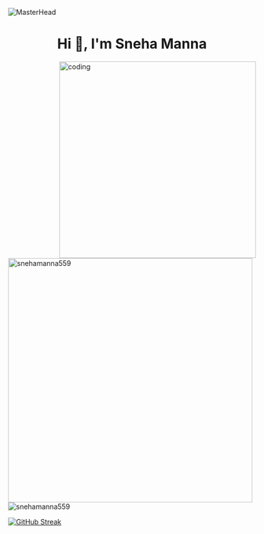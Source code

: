 ![MasterHead](https://i.pinimg.com/originals/c0/94/30/c09430467c2c529bab0b8ee9e041455b.gif)


<h1 align="center">Hi 👋, I'm Sneha Manna</h1>


<img align="right" alt="coding" width="400" src="https://img.etimg.com/thumb/msid-84146083,width-1015,height-761,imgsize-638053,resizemode-8/prime/technology-and-startups/booting-up-developer-economy-how-tech-startups-are-helping-coders-build-and-test-software-faster.jpg"/>

<p>&emsp;<img align="left" width="497" src="https://github-readme-stats.vercel.app/api/top-langs?username=snehamanna559&show_icons=true&locale=en&layout=compact" alt="snehamanna559" /></p>


<p>&nbsp;<img align="center" src="https://github-readme-stats.vercel.app/api?username=snehamanna559&show_icons=true&locale=en" alt="snehamanna559" /></p>

[![GitHub Streak](https://streak-stats.demolab.com/?user=snehamanna559)](https://git.io/streak-stats)
